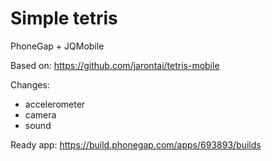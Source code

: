 Simple tetris
===============
PhoneGap + JQMobile

Based on: https://github.com/jarontai/tetris-mobile

Changes:
 + accelerometer
 + camera
 + sound

Ready app: https://build.phonegap.com/apps/693893/builds
